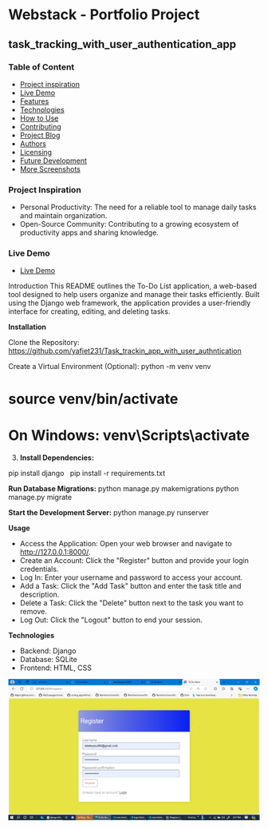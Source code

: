 # Webstack - Portfolio Project

## task_tracking_with_user_authentication_app
### Table of Content

* [Project inspiration](#Project-inspiration)
* [Live Demo](#Live-Demo)
* [Features](#Features)
* [Technologies](#Technologies)
* [How to Use](#How-to-Use)
* [Contributing](#Contributing)
* [Project Blog](#Project-Blog)
* [Authors](#Authors)
* [Licensing](#Licensing)
* [Future Development](#Future-Development)
* [More Screenshots](#More-Screenshots)

### Project Inspiration

-    Personal Productivity: The need for a reliable tool to manage daily tasks and maintain organization.
-    Open-Source Community: Contributing to a growing ecosystem of productivity apps and sharing knowledge.

### Live Demo
* [Live Demo](https://www.youtube.com/watch?v=GWKPiIitjeE)

Introduction
This README outlines the To-Do List application, a web-based tool designed to help users organize and manage their tasks efficiently. 
Built using the Django web framework, the application provides a user-friendly interface for creating, editing, and deleting tasks.

**Installation**

Clone the Repository:
https://github.com/yafiet231/Task_trackin_app_with_user_authntication

Create a Virtual Environment (Optional):
   python -m venv venv
# source venv/bin/activate  
# On Windows: venv\Scripts\activate

3. **Install Dependencies:**

pip install django   
pip install -r requirements.txt   

**Run Database Migrations:**
python manage.py makemigrations
python manage.py migrate

**Start the Development Server:**
python manage.py runserver   

**Usage**

-    Access the Application: Open your web browser and navigate to http://127.0.0.1:8000/.
-    Create an Account: Click the "Register" button and provide your login credentials.
-    Log In: Enter your username and password to access your account.
-    Add a Task: Click the "Add Task" button and enter the task title and description.
-    Delete a Task: Click the "Delete" button next to the task you want to remove.
-    Log Out: Click the "Logout" button to end your session.

**Technologies**

-    Backend: Django
-    Database: SQLite
-    Frontend: HTML, CSS

![](https://github.com/yafiet231/Task_trackin_app_with_user_authntication/blob/master/images/Capture1.PNG)
